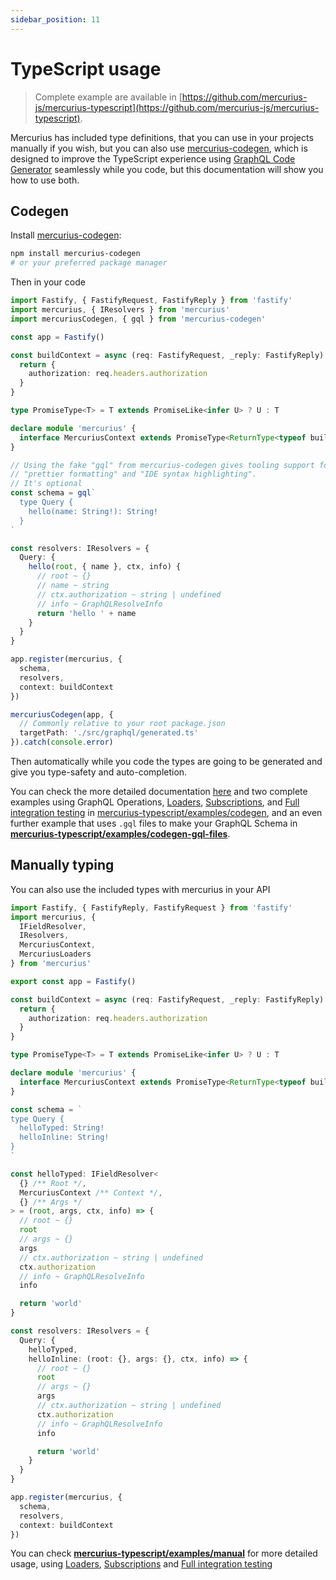 ```yaml
---
sidebar_position: 11
---
```


# TypeScript usage

> Complete example are available in [https://github.com/mercurius-js/mercurius-typescript](https://github.com/mercurius-js/mercurius-typescript).

Mercurius has included type definitions, that you can use in your projects manually if you wish, but you can also use [mercurius-codegen](https://github.com/mercurius-js/mercurius-typescript/tree/master/packages/mercurius-codegen), which is designed to improve the TypeScript experience using [GraphQL Code Generator](https://graphql-code-generator.com/) seamlessly while you code, but this documentation will show you how to use both.

## Codegen

Install [mercurius-codegen](https://github.com/mercurius-js/mercurius-typescript/tree/master/packages/mercurius-codegen):

```bash
npm install mercurius-codegen
# or your preferred package manager
```

Then in your code

```ts
import Fastify, { FastifyRequest, FastifyReply } from 'fastify'
import mercurius, { IResolvers } from 'mercurius'
import mercuriusCodegen, { gql } from 'mercurius-codegen'

const app = Fastify()

const buildContext = async (req: FastifyRequest, _reply: FastifyReply) => {
  return {
    authorization: req.headers.authorization
  }
}

type PromiseType<T> = T extends PromiseLike<infer U> ? U : T

declare module 'mercurius' {
  interface MercuriusContext extends PromiseType<ReturnType<typeof buildContext>> {}
}

// Using the fake "gql" from mercurius-codegen gives tooling support for
// "prettier formatting" and "IDE syntax highlighting".
// It's optional
const schema = gql`
  type Query {
    hello(name: String!): String!
  }
`

const resolvers: IResolvers = {
  Query: {
    hello(root, { name }, ctx, info) {
      // root ~ {}
      // name ~ string
      // ctx.authorization ~ string | undefined
      // info ~ GraphQLResolveInfo
      return 'hello ' + name
    }
  }
}

app.register(mercurius, {
  schema,
  resolvers,
  context: buildContext
})

mercuriusCodegen(app, {
  // Commonly relative to your root package.json
  targetPath: './src/graphql/generated.ts'
}).catch(console.error)
```

Then automatically while you code the types are going to be generated and give you type-safety and auto-completion.

You can check the more detailed documentation [here](https://github.com/mercurius-js/mercurius-typescript/tree/master/packages/mercurius-codegen) and two complete examples using GraphQL Operations, [Loaders](/docs/next/guides/loaders), [Subscriptions](/docs/next/guides/subscriptions), and [Full integration testing](/docs/next/reference/integrations/mercurius-integration-testing) in [mercurius-typescript/examples/codegen](https://github.com/mercurius-js/mercurius-typescript/tree/master/examples/codegen), and an even further example that uses `.gql` files to make your GraphQL Schema in [**mercurius-typescript/examples/codegen-gql-files**](https://github.com/mercurius-js/mercurius-typescript/tree/master/examples/codegen-gql-files).

## Manually typing

You can also use the included types with mercurius in your API

```ts
import Fastify, { FastifyReply, FastifyRequest } from 'fastify'
import mercurius, {
  IFieldResolver,
  IResolvers,
  MercuriusContext,
  MercuriusLoaders
} from 'mercurius'

export const app = Fastify()

const buildContext = async (req: FastifyRequest, _reply: FastifyReply) => {
  return {
    authorization: req.headers.authorization
  }
}

type PromiseType<T> = T extends PromiseLike<infer U> ? U : T

declare module 'mercurius' {
  interface MercuriusContext extends PromiseType<ReturnType<typeof buildContext>> {}
}

const schema = `
type Query {
  helloTyped: String!
  helloInline: String!
}
`

const helloTyped: IFieldResolver<
  {} /** Root */,
  MercuriusContext /** Context */,
  {} /** Args */
> = (root, args, ctx, info) => {
  // root ~ {}
  root
  // args ~ {}
  args
  // ctx.authorization ~ string | undefined
  ctx.authorization
  // info ~ GraphQLResolveInfo
  info

  return 'world'
}

const resolvers: IResolvers = {
  Query: {
    helloTyped,
    helloInline: (root: {}, args: {}, ctx, info) => {
      // root ~ {}
      root
      // args ~ {}
      args
      // ctx.authorization ~ string | undefined
      ctx.authorization
      // info ~ GraphQLResolveInfo
      info

      return 'world'
    }
  }
}

app.register(mercurius, {
  schema,
  resolvers,
  context: buildContext
})
```

You can check [**mercurius-typescript/examples/manual**](https://github.com/mercurius-js/mercurius-typescript/tree/master/examples/manual) for more detailed usage, using [Loaders](/docs/next/guides/loaders), [Subscriptions](/docs/next/guides/subscriptions) and [Full integration testing](/docs/next/reference/integrations/mercurius-integration-testing)
